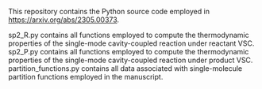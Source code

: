 This repository contains the Python source code employed in https://arxiv.org/abs/2305.00373.

sp2_R.py contains all functions employed to compute the thermodynamic properties of the single-mode cavity-coupled reaction under reactant VSC.
sp2_P.py contains all functions employed to compute the thermodynamic properties of the single-mode cavity-coupled reaction under product VSC.
partition_functions.py contains all data associated with single-molecule partition functions employed in the manuscript.


